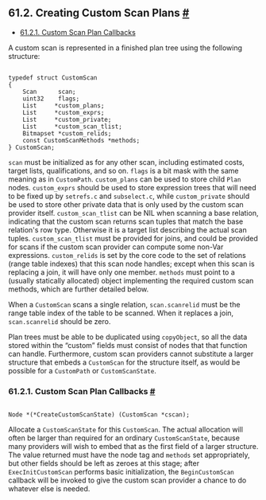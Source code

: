 ## 61.2. Creating Custom Scan Plans [#](#CUSTOM-SCAN-PLAN)

* [61.2.1. Custom Scan Plan Callbacks](custom-scan-plan#CUSTOM-SCAN-PLAN-CALLBACKS)

A custom scan is represented in a finished plan tree using the following structure:

```

typedef struct CustomScan
{
    Scan      scan;
    uint32    flags;
    List     *custom_plans;
    List     *custom_exprs;
    List     *custom_private;
    List     *custom_scan_tlist;
    Bitmapset *custom_relids;
    const CustomScanMethods *methods;
} CustomScan;
```

`scan` must be initialized as for any other scan, including estimated costs, target lists, qualifications, and so on. `flags` is a bit mask with the same meaning as in `CustomPath`. `custom_plans` can be used to store child `Plan` nodes. `custom_exprs` should be used to store expression trees that will need to be fixed up by `setrefs.c` and `subselect.c`, while `custom_private` should be used to store other private data that is only used by the custom scan provider itself. `custom_scan_tlist` can be NIL when scanning a base relation, indicating that the custom scan returns scan tuples that match the base relation's row type. Otherwise it is a target list describing the actual scan tuples. `custom_scan_tlist` must be provided for joins, and could be provided for scans if the custom scan provider can compute some non-Var expressions. `custom_relids` is set by the core code to the set of relations (range table indexes) that this scan node handles; except when this scan is replacing a join, it will have only one member. `methods` must point to a (usually statically allocated) object implementing the required custom scan methods, which are further detailed below.

When a `CustomScan` scans a single relation, `scan.scanrelid` must be the range table index of the table to be scanned. When it replaces a join, `scan.scanrelid` should be zero.

Plan trees must be able to be duplicated using `copyObject`, so all the data stored within the “custom” fields must consist of nodes that that function can handle. Furthermore, custom scan providers cannot substitute a larger structure that embeds a `CustomScan` for the structure itself, as would be possible for a `CustomPath` or `CustomScanState`.

### 61.2.1. Custom Scan Plan Callbacks [#](#CUSTOM-SCAN-PLAN-CALLBACKS)

```

Node *(*CreateCustomScanState) (CustomScan *cscan);
```

Allocate a `CustomScanState` for this `CustomScan`. The actual allocation will often be larger than required for an ordinary `CustomScanState`, because many providers will wish to embed that as the first field of a larger structure. The value returned must have the node tag and `methods` set appropriately, but other fields should be left as zeroes at this stage; after `ExecInitCustomScan` performs basic initialization, the `BeginCustomScan` callback will be invoked to give the custom scan provider a chance to do whatever else is needed.